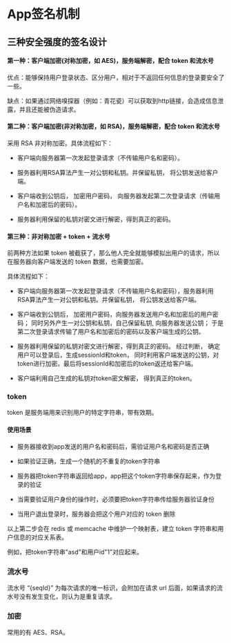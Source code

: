 # App签名机制

## 三种安全强度的签名设计

#### 第一种：客户端加密(对称加密，如 AES)，服务端解密，配合 token 和流水号

优点：能够保持用户登录状态、区分用户，相对于不返回任何信息的登录要安全了一些。

缺点：如果通过网络嗅探器（例如：青花瓷）可以获取到http链接，会造成信息泄露，并且还能被伪造请求。

#### 第二种：客户端加密(非对称加密，如 RSA)，服务端解密，配合 token 和流水号

采用 RSA 非对称加密。具体流程如下：

- 客户端向服务器第一次发起登录请求（不传输用户名和密码）。

- 服务器利用RSA算法产生一对公钥和私钥。并保留私钥， 将公钥发送给客户端。

- 客户端收到公钥后， 加密用户密码， 向服务器发起第二次登录请求（传输用户名和加密后的密码）。

- 服务器利用保留的私钥对密文进行解密，得到真正的密码。

#### 第三种：非对称加密 + token + 流水号
前两种方法如果 token 被截获了，那么他人完全就能够模拟出用户的请求，所以在服务器向客户端发送的 token 数据，也需要加密。

具体流程如下：

- 客户端向服务器第一次发起登录请求（不传输用户名和密码），服务器利用RSA算法产生一对公钥和私钥。并保留私钥， 将公钥发送给客户端。

- 客户端收到公钥后， 加密用户密码，向服务器发送用户名和加密后的用户密码； 同时另外产生一对公钥和私钥，自己保留私钥, 向服务器发送公钥； 于是第二次登录请求传输了用户名和加密后的密码以及客户端生成的公钥。

- 服务器利用保留的私钥对密文进行解密，得到真正的密码。 经过判断， 确定用户可以登录后，生成sessionId和token， 同时利用客户端发送的公钥，对token进行加密。最后将sessionId和加密后的token返还给客户端。

- 客户端利用自己生成的私钥对token密文解密， 得到真正的token。


### token
token 是服务端用来识别用户的特定字符串，带有效期。

#### 使用场景

- 服务器接收到app发送的用户名和密码后，需验证用户名和密码是否正确

- 如果验证正确，生成一个随机的不重复的token字符串

- 服务器把token字符串返回给app，app把这个token字符串保存起来，作为登录的验证

- 当需要验证用户身份的操作时，必须要把token字符串传给服务器验证身份

- 当用户退出登录时，服务器会把这个用户对应的 token 删除

以上第二步会在 redis 或 memcache 中维护一个映射表，建立 token 字符串和用户信息的对应关系表。

例如，把token字符串"asd"和用户id"1"对应起来。

### 流水号
流水号 “{seqId}” 为每次请求的唯一标识，会附加在请求 url 后面，如果请求的流水号没有发生变化，则认为是重复请求。

### 加密
常用的有 AES、RSA。

